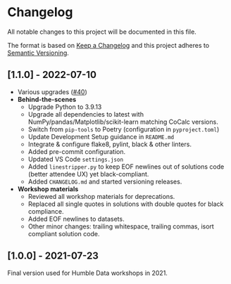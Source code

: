 # Changelog

All notable changes to this project will be documented in this file.

The format is based on [Keep a Changelog](http://keepachangelog.com/en/1.0.0/)
and this project adheres to [Semantic Versioning](http://semver.org/spec/v2.0.0.html).

<!-- TOWNCRIER -->

## [1.1.0] - 2022-07-10

- Various upgrades ([#40](https://github.com/HumbleData/beginners-data-workshop/pull/40))
- **Behind-the-scenes**
  - Upgrade Python to 3.9.13
  - Upgrade all dependencies to latest with NumPy/pandas/Matplotlib/scikit-learn matching CoCalc versions.
  - Switch from `pip-tools` to Poetry (configuration in `pyproject.toml`)
  - Update Development Setup guidance in `README.md`
  - Integrate & configure flake8, pylint, black & other linters.
  - Added pre-commit configuration.
  - Updated VS Code `settings.json`
  - Added `linestripper.py` to keep EOF newlines out of solutions code (better attendee UX) yet black-compliant.
  - Added `CHANGELOG.md` and started versioning releases.
- **Workshop materials**
  - Reviewed all workshop materials for deprecations.
  - Replaced all single quotes in solutions with double quotes for black compliance.
  - Added EOF newlines to datasets.
  - Other minor changes: trailing whitespace, trailing commas, isort compliant solution code.


## [1.0.0] - 2021-07-23
Final version used for Humble Data workshops in 2021.
